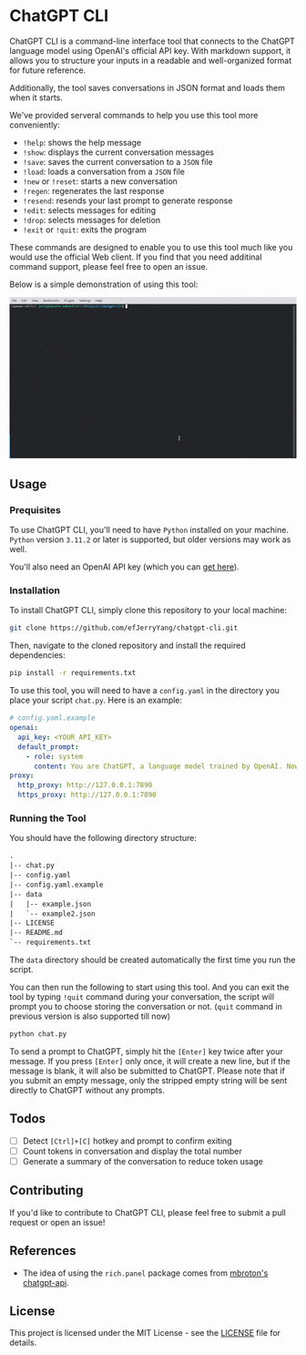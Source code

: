# ChatGPT CLI

ChatGPT CLI is a command-line interface tool that connects to the ChatGPT language model using OpenAI's official API key. With markdown support, it allows you to structure your inputs in a readable and well-organized format for future reference.

Additionally, the tool saves conversations in JSON format and loads them when it starts.

We've provided serveral commands to help you use this tool more conveniently:

- `!help`: shows the help message
- `!show`: displays the current conversation messages
- `!save`: saves the current conversation to a `JSON` file
- `!load`: loads a conversation from a `JSON` file
- `!new` or `!reset`: starts a new conversation
- `!regen`: regenerates the last response
- `!resend`: resends your last prompt to generate response
- `!edit`: selects messages for editing
- `!drop`: selects messages for deletion
- `!exit` or `!quit`: exits the program

These commands are designed to enable you to use this tool much like you would use the official Web client. If you find that you need additinal command support, please feel free to open an issue.

Below is a simple demonstration of using this tool:

![demo](demo/ezgif.com-optimize.gif)

## Usage

### Prequisites

To use ChatGPT CLI, you'll need to have `Python` installed on your machine. `Python` version `3.11.2` or later is supported, but older versions may work as well.

You'll also need an OpenAI API key (which you can [get here](https://platform.openai.com/account/api-keys)).

### Installation

To install ChatGPT CLI, simply clone this repository to your local machine:

```bash
git clone https://github.com/efJerryYang/chatgpt-cli.git
```

Then, navigate to the cloned repository and install the required dependencies:

```bash
pip install -r requirements.txt
```

To use this tool, you will need to have a `config.yaml` in the directory you place your script `chat.py`. Here is an example:

```yaml
# config.yaml.example
openai:
  api_key: <YOUR_API_KEY>
  default_prompt:
    - role: system
      content: You are ChatGPT, a language model trained by OpenAI. Now you are responsible for answering any questions the user asks.
proxy:
  http_proxy: http://127.0.0.1:7890
  https_proxy: http://127.0.0.1:7890
```

### Running the Tool

You should have the following directory structure:

```txt
.
|-- chat.py
|-- config.yaml
|-- config.yaml.example
|-- data
|   |-- example.json
|   `-- example2.json
|-- LICENSE
|-- README.md
`-- requirements.txt
```

The `data` directory should be created automatically the first time you run the script.

You can then run the following to start using this tool. And you can exit the tool by typing `!quit` command during your conversation, the script will prompt you to choose storing the conversation or not. (`quit` command in previous version is also supported till now)

```bash
python chat.py
```

To send a prompt to ChatGPT, simply hit the `[Enter]` key twice after your message. If you press `[Enter]` only once, it will create a new line, but if the message is blank, it will also be submitted to ChatGPT. Please note that if you submit an empty message, only the stripped empty string will be sent directly to ChatGPT without any prompts.

## Todos

- [ ] Detect `[Ctrl]+[C]` hotkey and prompt to confirm exiting
- [ ] Count tokens in conversation and display the total number
- [ ] Generate a summary of the conversation to reduce token usage

## Contributing

If you'd like to contribute to ChatGPT CLI, please feel free to submit a pull request or open an issue!

## References

- The idea of using the `rich.panel` package comes from [mbroton's chatgpt-api](https://github.com/mbroton/chatgpt-api).
<!-- - The !summarize command for generating a summary of the current conversation to guide the user in continuing the conversation is inspired by 沙漏/u202e. -->

## License

This project is licensed under the MIT License - see the [LICENSE](LICENSE) file for details.
